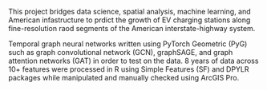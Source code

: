 This project bridges data science, spatial analysis, machine learning, and American infastructure to prdict the growth of EV charging stations along fine-resolution raod segments of the American interstate-highway system. 

Temporal graph neural networks written using PyTorch Geometric (PyG) such as graph convolutional network (GCN), graphSAGE, and graph attention networks (GAT) in order to test on the data. 
8 years of data across 10+ features were processed in R using Simple Features (SF) and DPYLR packages while manipulated and manually checked using ArcGIS Pro.
